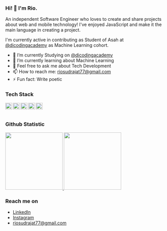 ### Hi! 👋 I'm Rio.

An independent Software Engineer who loves to create and share projects about web and mobile technology! I've enjoyed JavaScript and make it the main language in creating a project.

I'm currently active in contributing as Student of Asah at <a href="https://github.com/dicodingacademy">@dicodingacademy</a> as Machine Learning cohort.

- 🔭 I’m currently Studying on <a href="https://github.com/dicodingacademy">@dicodingacademy</a>
- 🌱 I’m currently learning about Machine Learning 
- 💬 Feel free to ask me about Tech Development
- 📫 How to reach me: riosudrajat77@gmail.com
- ⚡ Fun fact: Write poetic

### Tech Stack
  <a href="#"><img align="left" alt="JavaScript" title="JavaScript" width="21px" src="https://upload.wikimedia.org/wikipedia/commons/9/99/Unofficial_JavaScript_logo_2.svg" /></a>
  <a href="https://nodejs.org/"><img align="left" alt="NodeJS" title="NodeJS" width="21px" src="https://cdn-icons-png.flaticon.com/512/5968/5968322.png" /></a>
  <a href="https://reactjs.org/"><img align="left" alt="React" title="React" width="21px" src="https://cdn.worldvectorlogo.com/logos/react-2.svg" /></a>
  <a href="https://hapi.dev/"><img align="left" alt="Hapi" title="Hapi (NodeJS HTTP Framework)" width="21px" src="https://avatars.githubusercontent.com/u/3774533?s=200&v=4" /></a>
  <a href="https://nextjs.org/"><img align="left" alt="Next" title="Next (React SSR Framework)" width="21px" src="https://iconape.com/wp-content/files/gm/82643/svg/next-js.svg" /></a>
  <br>
  <br>
  
### Github Statistic
<p align="left">
<a href="https://github.com/RioSudrajat">
  <img height="180em" src="https://github-readme-stats-eight-theta.vercel.app/api?username=RioSudrajat&show_icons=true&theme=algolia&include_all_commits=true&count_private=true"/>
  <img height="180em" src="https://github-readme-stats-eight-theta.vercel.app/api/top-langs/?username=RioSudrajat&layout=compact&langs_count=8&theme=algolia"/>
</a>
</p>

### Reach me on
- <a href="https://linkedin.com/in/dimasmds/](https://www.linkedin.com/in/rio-sudrajat-7472a5287/">LinkedIn</a>
- <a href="https://www.instagram.com/rio_sudrajat7/">Instagram</a>
- riosudrajat77@gmail.com
